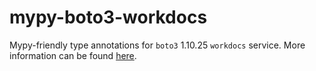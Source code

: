 # mypy-boto3-workdocs

Mypy-friendly type annotations for `boto3` 1.10.25 `workdocs` service.
More information can be found [here](https://github.com/vemel/mypy_boto3).